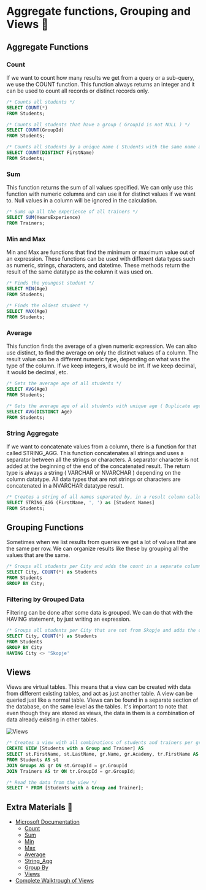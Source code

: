# Aggregate functions, Grouping and Views 👕

## Aggregate Functions

### Count

If we want to count how many results we get from a query or a sub-query, we use the COUNT function. This function always returns an integer and it can be used to count all records or distinct records only.

```sql
/* Counts all students */
SELECT COUNT(*)
FROM Students;

/* Counts all students that have a group ( GroupId is not NULL ) */
SELECT COUNT(GroupId)
FROM Students;

/* Counts all students by a unique name ( Students with the same name are all counted as 1 ) */
SELECT COUNT(DISTINCT FirstName)
FROM Students;
```

### Sum

This function returns the sum of all values specified. We can only use this function with numeric columns and can use it for distinct values if we want to. Null values in a column will be ignored in the calculation.

```sql
/* Sums up all the experience of all trainers */
SELECT SUM(YearsExperience)
FROM Trainers;
```

### Min and Max

Min and Max are functions that find the minimum or maximum value out of an expression. These functions can be used with different data types such as numeric, strings, characters, and datetime. These methods return the result of the same datatype as the column it was used on.

```sql
/* Finds the youngest student */
SELECT MIN(Age)  
FROM Students;  
 
/* Finds the oldest student */
SELECT MAX(Age)  
FROM Students;
```

### Average

This function finds the average of a given numeric expression. We can also use distinct, to find the average on only the distinct values of a column. The result value can be a different numeric type, depending on what was the type of the column. If we keep integers, it would be int. If we keep decimal, it would be decimal, etc.

```sql
/* Gets the average age of all students */
SELECT AVG(Age)  
FROM Students;  

/* Gets the average age of all students with unique age ( Duplicate age values will count as 1 ) */
SELECT AVG(DISTINCT Age) 
FROM Students;  
```

### String Aggregate

If we want to concatenate values from a column, there is a function for that called STRING_AGG. This function concatenates all strings and uses a separator between all the strings or characters. A separator character is not added at the beginning of the end of the concatenated result. The return type is always a string ( VARCHAR or NVARCHAR ) depending on the column datatype. All data types that are not strings or characters are concatenated in a NVARCHAR datatype result.

```sql
/* Creates a string of all names separated by, in a result column called Student Names */
SELECT STRING_AGG (FirstName, ', ') as [Student Names]
FROM Students;
```

## Grouping Functions

Sometimes when we list results from queries we get a lot of values that are the same per row. We can organize results like these by grouping all the values that are the same.

```sql
/* Groups all students per City and adds the count in a separate column called Students */
SELECT City, COUNT(*) as Students
FROM Students
GROUP BY City;
```

### Filtering by Grouped Data

Filtering can be done after some data is grouped. We can do that with the HAVING statement, by just writing an expression.

```sql
/* Groups all students per City that are not from Skopje and adds the count in a separate column called Students*/
SELECT City, COUNT(*) as Students
FROM Students
GROUP BY City
HAVING City <> 'Skopje'
```

## Views

Views are virtual tables. This means that a view can be created with data from different existing tables, and act as just another table. A view can be queried just like a normal table. Views can be found in a separate section of the database, on the same level as the tables. It's important to note that even though they are stored as views, the data in them is a combination of data already existing in other tables.

![Views](../img/views.png)

```sql
/* Creates a view with all combinations of students and trainers per group, leaving out trainers or students that do not belong in any group */
CREATE VIEW [Students with a Group and Trainer] AS
SELECT st.FirstName, st.LastName, gr.Name, gr.Academy, tr.FirstName AS Trainer 
FROM Students AS st
JOIN Groups AS gr ON st.GroupId = gr.GroupId
JOIN Trainers AS tr ON tr.GroupId = gr.GroupId;

/* Read the data from the view */
SELECT * FROM [Students with a Group and Trainer];
```

## Extra Materials 📘

- [Microsoft Documentation](https://docs.microsoft.com/en-us/sql/t-sql/language-reference?view=sql-server-ver15)
  - [Count](https://docs.microsoft.com/en-us/sql/t-sql/functions/count-transact-sql?view=sql-server-ver15)
  - [Sum](https://docs.microsoft.com/en-us/sql/t-sql/functions/sum-transact-sql?view=sql-server-ver15)
  - [Min](https://docs.microsoft.com/en-us/sql/t-sql/functions/min-transact-sql?view=sql-server-ver15)
  - [Max](https://docs.microsoft.com/en-us/sql/t-sql/functions/max-transact-sql?view=sql-server-ver15)
  - [Average](https://docs.microsoft.com/en-us/sql/t-sql/functions/avg-transact-sql?view=sql-server-ver15)
  - [String_Agg](https://docs.microsoft.com/en-us/sql/t-sql/functions/string-agg-transact-sql?view=sql-server-ver15)
  - [Group By](https://docs.microsoft.com/en-us/sql/t-sql/queries/select-group-by-transact-sql?view=sql-server-ver15)
  - [Views](https://docs.microsoft.com/en-us/sql/relational-databases/views/views?view=sql-server-ver15)
- [Complete Walktrough of Views](https://www.sqlshack.com/sql-view-a-complete-introduction-and-walk-through/)
